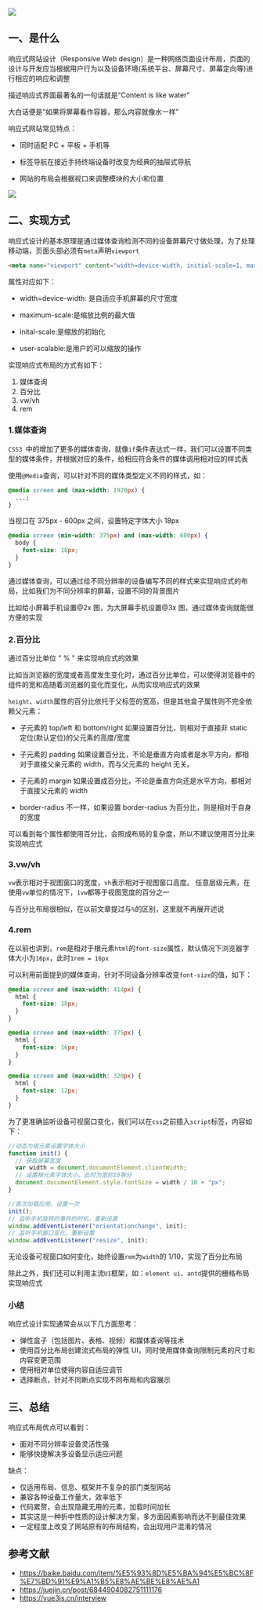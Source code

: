 ![](https://static.vue-js.com/a57e2e40-9dba-11eb-85f6-6fac77c0c9b3.png)

## 一、是什么

响应式网站设计（Responsive Web design）是一种网络页面设计布局，页面的设计与开发应当根据用户行为以及设备环境(系统平台、屏幕尺寸、屏幕定向等)进行相应的响应和调整

描述响应式界面最著名的一句话就是“Content is like water”

大白话便是“如果将屏幕看作容器，那么内容就像水一样”

响应式网站常见特点：

- 同时适配 PC + 平板 + 手机等

- 标签导航在接近手持终端设备时改变为经典的抽屉式导航

- 网站的布局会根据视口来调整模块的大小和位置

![](https://static.vue-js.com/ae68be30-9dba-11eb-85f6-6fac77c0c9b3.png)

## 二、实现方式

响应式设计的基本原理是通过媒体查询检测不同的设备屏幕尺寸做处理，为了处理移动端，页面头部必须有`meta`声明`viewport`

```html
<meta name="viewport" content="width=device-width, initial-scale=1, maximum-scale=1, user-scalable=no”>
```

属性对应如下：

- width=device-width: 是自适应手机屏幕的尺寸宽度

- maximum-scale:是缩放比例的最大值

- inital-scale:是缩放的初始化

- user-scalable:是用户的可以缩放的操作

实现响应式布局的方式有如下：

1. 媒体查询
2. 百分比
3. vw/vh
4. rem

### 1.媒体查询

`CSS3 `中的增加了更多的媒体查询，就像`if`条件表达式一样，我们可以设置不同类型的媒体条件，并根据对应的条件，给相应符合条件的媒体调用相对应的样式表

使用`@Media`查询，可以针对不同的媒体类型定义不同的样式，如：

```css
@media screen and (max-width: 1920px) {
  ...;
}
```

当视口在 375px - 600px 之间，设置特定字体大小 18px

```css
@media screen (min-width: 375px) and (max-width: 600px) {
  body {
    font-size: 18px;
  }
}
```

通过媒体查询，可以通过给不同分辨率的设备编写不同的样式来实现响应式的布局，比如我们为不同分辨率的屏幕，设置不同的背景图片

比如给小屏幕手机设置@2x 图，为大屏幕手机设置@3x 图，通过媒体查询就能很方便的实现

### 2.百分比

通过百分比单位 " % " 来实现响应式的效果

比如当浏览器的宽度或者高度发生变化时，通过百分比单位，可以使得浏览器中的组件的宽和高随着浏览器的变化而变化，从而实现响应式的效果

`height`、`width`属性的百分比依托于父标签的宽高，但是其他盒子属性则不完全依赖父元素：

- 子元素的 top/left 和 bottom/right 如果设置百分比，则相对于直接非 static 定位(默认定位)的父元素的高度/宽度

- 子元素的 padding 如果设置百分比，不论是垂直方向或者是水平方向，都相对于直接父亲元素的 width，而与父元素的 height 无关。

- 子元素的 margin 如果设置成百分比，不论是垂直方向还是水平方向，都相对于直接父元素的 width

- border-radius 不一样，如果设置 border-radius 为百分比，则是相对于自身的宽度

可以看到每个属性都使用百分比，会照成布局的复杂度，所以不建议使用百分比来实现响应式

### 3.vw/vh

`vw`表示相对于视图窗口的宽度，`vh`表示相对于视图窗口高度。 任意层级元素，在使用`vw`单位的情况下，`1vw`都等于视图宽度的百分之一

与百分比布局很相似，在以前文章提过与`%`的区别，这里就不再展开述说

### 4.rem

在以前也讲到，`rem`是相对于根元素`html`的`font-size`属性，默认情况下浏览器字体大小为`16px`，此时`1rem = 16px`

可以利用前面提到的媒体查询，针对不同设备分辨率改变`font-size`的值，如下：

```css
@media screen and (max-width: 414px) {
  html {
    font-size: 18px;
  }
}

@media screen and (max-width: 375px) {
  html {
    font-size: 16px;
  }
}

@media screen and (max-width: 320px) {
  html {
    font-size: 12px;
  }
}
```

为了更准确监听设备可视窗口变化，我们可以在`css`之前插入`script`标签，内容如下：

```js
//动态为根元素设置字体大小
function init() {
  // 获取屏幕宽度
  var width = document.documentElement.clientWidth;
  // 设置根元素字体大小。此时为宽的10等分
  document.documentElement.style.fontSize = width / 10 + "px";
}

//首次加载应用，设置一次
init();
// 监听手机旋转的事件的时机，重新设置
window.addEventListener("orientationchange", init);
// 监听手机窗口变化，重新设置
window.addEventListener("resize", init);
```

无论设备可视窗口如何变化，始终设置`rem`为`width`的 1/10，实现了百分比布局

除此之外，我们还可以利用主流`UI`框架，如：`element ui`、`antd`提供的栅格布局实现响应式

### 小结

响应式设计实现通常会从以下几方面思考：

- 弹性盒子（包括图片、表格、视频）和媒体查询等技术
- 使用百分比布局创建流式布局的弹性 UI，同时使用媒体查询限制元素的尺寸和内容变更范围
- 使用相对单位使得内容自适应调节
- 选择断点，针对不同断点实现不同布局和内容展示

## 三、总结

响应式布局优点可以看到：

- 面对不同分辨率设备灵活性强
- 能够快捷解决多设备显示适应问题

缺点：

- 仅适用布局、信息、框架并不复杂的部门类型网站
- 兼容各种设备工作量大，效率低下
- 代码累赘，会出现隐藏无用的元素，加载时间加长
- 其实这是一种折中性质的设计解决方案，多方面因素影响而达不到最佳效果
- 一定程度上改变了网站原有的布局结构，会出现用户混淆的情况

## 参考文献

- https://baike.baidu.com/item/%E5%93%8D%E5%BA%94%E5%BC%8F%E7%BD%91%E9%A1%B5%E8%AE%BE%E8%AE%A1
- https://juejin.cn/post/6844904082751111176
- https://vue3js.cn/interview
